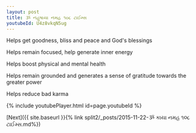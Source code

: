 ```yaml
---
layout: post
title: ૐ નહુષાયા નમહ ૧૦૮ ટાઈમ્સ
youtubeId: U4z8vkqN5ug
---
```

 
 
Helps get goodness, bliss and peace and God's blessings
 
Helps remain focused, help generate inner energy 
 
Helps boost physical and mental health 
 
Helps remain grounded and generates a sense of gratitude towards the greater power 
 
Helps reduce bad karma
 
 
 
 


{% include youtubePlayer.html id=page.youtubeId %}
 
[Next]({{ site.baseurl }}{% link  split2/_posts/2015-11-22-ૐ કાયા નમહ  ૧૦૮ ટાઈમ્સ.md%})
 
